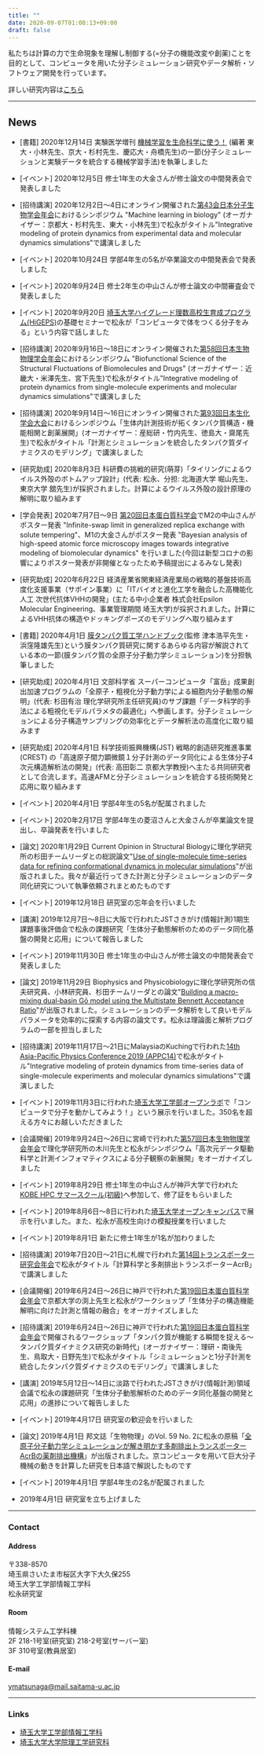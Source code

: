 ```yaml
---
title: ""
date: 2020-09-07T01:08:13+09:00
draft: false
---
```


私たちは計算の力で生命現象を理解し制御する(=分子の機能改変や創薬)ことを目的として、コンピュータを用いた分子シミュレーション研究やデータ解析・ソフトウェア開発を行っています。

詳しい研究内容は[こちら](research/)

---

## News

- [書籍] 2020年12月14日 実験医学増刊 [機械学習を生命科学に使う！](https://www.yodosha.co.jp/jikkenigaku/book/9784758103916/index.html) (編著 東大・小林先生、京大・杉村先生、慶応大・舟橋先生)の一節(分子シミュレーションと実験データを統合する機械学習手法)を執筆しました

- [イベント] 2020年12月5日 修士1年生の大金さんが修士論文の中間発表会で発表しました

- [招待講演] 2020年12月2日〜4日にオンライン開催された[第43会日本分子生物学会年会](https://www2.aeplan.co.jp/mbsj2020/)におけるシンポジウム "Machine learning in biology" (オーガナイザー：京都大・杉村先生、東大・小林先生)で松永がタイトル"Integrative modeling of protein dynamics from experimental data and molecular dynamics simulations"で講演しました

- [イベント] 2020年10月24日 学部4年生の5名が卒業論文の中間発表会で発表しました

- [イベント] 2020年9月24日 修士2年生の中山さんが修士論文の中間審査会で発表しました

- [イベント] 2020年9月20日 [埼玉大学ハイグレード理数高校生育成プログラム(HiGEPS)](http://higeps.phy.saitama-u.ac.jp)の基礎セミナーで松永が「コンピュータで体をつくる分子をみる」という内容で話しました

- [招待講演] 2020年9月16日〜18日にオンライン開催された[第58回日本生物物理学会年会](https://www2.aeplan.co.jp/bsj2020/)におけるシンポジウム "Biofunctional Science of the Structural Fluctuations of Biomolecules and Drugs" (オーガナイザー：近畿大・米澤先生、宮下先生)で松永がタイトル"Integrative modeling of protein dynamics from single-molecule experiments and molecular dynamics simulations"で講演しました

- [招待講演] 2020年9月14日〜16日にオンライン開催された[第93回日本生化学会大会](https://www2.aeplan.co.jp/jbs2020/)におけるシンポジウム「生体内計測技術が拓くタンパク質構造・機能相関と創薬展開」(オーガナイザー：産総研・竹内先生、徳島大・齋尾先生)で松永がタイトル「計測とシミュレーションを統合したタンパク質ダイナミクスのモデリング」で講演しました

- [研究助成] 2020年8月3日 科研費の挑戦的研究(萌芽)「タイリングによるウイルス外殻のボトムアップ設計」(代表: 松永、分担: 北海道大学 堀山先生、東京大学 舘先生)が採択されました。計算によるウイルス外殻の設計原理の解明に取り組みます

- [学会発表] 2020年7月7日〜9日 [第20回日本蛋白質科学会](https://www2.aeplan.co.jp/wcps2020/)でM2の中山さんがポスター発表 "Infinite-swap limit in generalized replica exchange with solute tempering"、M1の大金さんがポスター発表 "Bayesian analysis of high-speed atomic force microscopy images towards integrative modeling of biomolecular dynamics" を行いました(今回は新型コロナの影響によりポスター発表が非開催となったため予稿提出によるみなし発表)

- [研究助成] 2020年6月22日 経済産業省関東経済産業局の戦略的基盤技術高度化支援事業（サポイン事業）に「ITバイオと進化工学を融合した高機能化人工 次世代抗体VHHの開発」(主たる中小企業者 株式会社Epsilon Molecular Engineering、事業管理期間 埼玉大学)が採択されました。計算によるVHH抗体の構造やドッキングポーズのモデリングへ取り組みます

- [書籍] 2020年4月1日 [膜タンパク質工学ハンドブック](http://www.nts-book.co.jp/item/detail/contents/bio/20200300_228.html)(監修 津本浩平先生・浜窪隆雄先生)という膜タンパク質研究に関するあらゆる内容が解説されている本の一節(膜タンパク質の全原子分子動力学シミュレーション)を分担執筆しました

- [研究助成] 2020年4月1日 文部科学省 スーパーコンピュータ「富岳」成果創出加速プログラムの「全原子・粗視化分子動力学による細胞内分子動態の解明」(代表: 杉田有治 理化学研究所主任研究員)のサブ課題「データ科学的手法による粗視化モデルパラメタの最適化」へ参画します。分子シミュレーションによる分子構造サンプリングの効率化とデータ解析法の高度化に取り組みます

- [研究助成] 2020年4月1日 科学技術振興機構(JST) 戦略的創造研究推進事業(CREST) の「高速原子間力顕微鏡１分子計測のデータ同化による生体分子4次元構造解析法の開発」(代表: 高田彰二 京都大学教授)へ主たる共同研究者として合流します。高速AFMと分子シミュレーションを統合する技術開発と応用に取り組みます

- [イベント] 2020年4月1日 学部4年生の5名が配属されました

- [イベント] 2020年2月17日 学部4年生の菱沼さんと大金さんが卒業論文を提出し、卒論発表を行いました

- [論文] 2020年1月29日 Current Opinion in Structural Biologyに理化学研究所の杉田チームリーダとの総説論文"[Use of single-molecule time-series data for refining conformational dynamics in molecular simulations](https://doi.org/10.1016/j.sbi.2019.12.022)"が出版されました。我々が最近行ってきた計測と分子シミュレーションのデータ同化研究について執筆依頼されまとめたものです

- [イベント] 2019年12月18日 研究室の忘年会を行いました

- [講演] 2019年12月7日〜8日に大阪で行われたJSTさきがけ(情報計測)1期生課題事後評価会で松永の課題研究「生体分子動態解析のためのデータ同化基盤の開発と応用」について報告しました

- [イベント] 2019年11月30日 修士1年生の中山さんが修士論文の中間発表会で発表しました

- [論文] 2019年11月29日 Biophysics and Physicobiologyに理化学研究所の信夫研究員、小林研究員、杉田チームリーダとの論文"[Building a macro-mixing dual‑basin Gō model using the Multistate Bennett Acceptance Ratio](https://doi.org/10.2142/biophysico.16.0_310)"が出版されました。シミュレーションのデータ解析をして良いモデルパラメータを効率的に探索する内容の論文です。松永は理論面と解析プログラムの一部を担当しました

- [招待講演] 2019年11月17日〜21日にMalaysiaのKuchingで行われた[14th Asia-Pacific Physics Conference 2019 (APPC14)](http://appc2019.ifm.org.my)で松永がタイトル"Integrative modeling of protein dynamics from time-series data of single-molecule experiments and molecular dynamics simulations"で講演しました

- [イベント] 2019年11月3日に行われた[埼玉大学工学部オープンラボ](http://www.saitama-u.ac.jp/engineering/news/topics/2018-0823-1300-53.html)で「コンピュータで分子を動かしてみよう！」という展示を行いました。350名を超える方々にお越しいただきました

- [会議開催] 2019年9月24日〜26日に宮崎で行われた[第57回日本生物物理学会年会](https://www2.aeplan.co.jp/bsj2019/)で理化学研究所の木川先生と松永がシンポジウム「高次元データ駆動科学と計測インフォマティクスによる分子観察の新展開」をオーガナイズしました

- [イベント] 2019年8月29日 修士1年生の中山さんが神戸大学で行われた[KOBE HPC サマースクール(初級)](http://www.eccse.kobe-u.ac.jp/simulation_school/kobe-hpc-summer-basic-2019/)へ参加して、修了証をもらいました

- [イベント] 2019年8月6日〜8日に行われた[埼玉大学オープンキャンパス](http://www.saitama-u.ac.jp/entrance/event/open/)で展示を行いました。また、松永が高校生向けの模擬授業を行いました

- [イベント] 2019年8月1日 新たに修士1年生が1名が加わりました

- [招待講演] 2019年7日20日〜21日に札幌で行われた[第14回トランスポーター研究会年会](http://snowkoala1.sakura.ne.jp/wp/)で松永がタイトル「計算科学と多剤排出トランスポーターAcrB」で講演しました

- [会議開催] 2019年6月24日〜26日に神戸で行われた[第19回日本蛋白質科学会年会](https://www2.aeplan.co.jp/jscb-pssj2019/)で京都大学の渕上先生と松永がワークショップ「生体分子の構造機能解明に向けた計測と情報の融合」をオーガナイズしました

- [招待講演] 2019年6月24日〜26日に神戸で行われた[第19回日本蛋白質科学会年会](https://www2.aeplan.co.jp/jscb-pssj2019/)で開催されるワークショップ「タンパク質が機能する瞬間を捉える～タンパク質ダイナミクス研究の新時代」(オーガナイザー：理研・南後先生、鳥取大・日野先生)で松永がタイトル「シミュレーションと1分子計測を統合したタンパク質ダイナミクスのモデリング」で講演しました

- [講演] 2019年5月12日〜14日に淡路で行われたJSTさきがけ(情報計測)領域会議で松永の課題研究「生体分子動態解析のためのデータ同化基盤の開発と応用」の進捗について報告しました

- [イベント] 2019年4月17日 研究室の歓迎会を行いました

- [論文] 2019年4月1日 邦文誌「生物物理」のVol. 59 No. 2に松永の原稿「[全原子分子動力学シミュレーションが解き明かす多剤排出トランスポーターAcrBの薬剤排出機構](https://doi.org/10.2142/biophys.59.084)」が出版されました。京コンピュータを用いて巨大分子機械の動きを計算した研究を日本語で解説したものです

- [イベント] 2019年4月1日 学部4年生の2名が配属されました

- 2019年4月1日 研究室を立ち上げました

---

### Contact

#### Address

〒338-8570  
埼玉県さいたま市桜区大字下大久保255  
埼玉大学工学部情報工学科  
松永研究室

#### Room

情報システム工学科棟  
2F 218-1号室(研究室) 218-2号室(サーバー室)  
3F 310号室(教員居室)

#### E-mail

ymatsunaga@mail.saitama-u.ac.jp

---

### Links

- [埼玉大学工学部情報工学科](http://www.ics.saitama-u.ac.jp)
- [埼玉大学大学院理工学研究科](http://www.saitama-u.ac.jp/rikogaku/)


